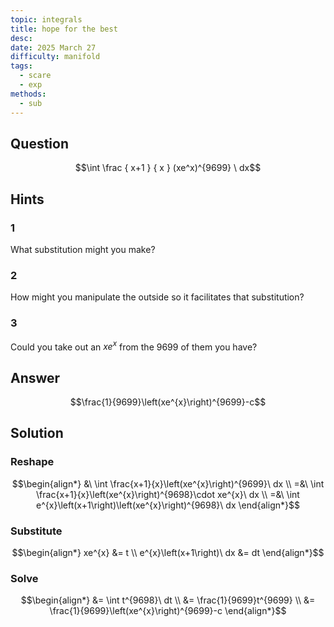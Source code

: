 ```yaml
---
topic: integrals
title: hope for the best
desc: 
date: 2025 March 27
difficulty: manifold
tags:
  - scare
  - exp
methods:
  - sub
---
```



## Question
```math
\int
  \frac
    { x+1 }
    { x }
  (xe^x)^{9699}
\ dx
```


## Hints

### 1
What substitution might you make?

### 2
How might you manipulate the outside so it facilitates that substitution?

### 3
Could you take out an $xe^x$ from the $9699$ of them you have?


## Answer
```math
\frac{1}{9699}\left(xe^{x}\right)^{9699}-c
```


## Solution

### Reshape
```math
\begin{align*}
  &\ \int \frac{x+1}{x}\left(xe^{x}\right)^{9699}\ dx
  \\ =&\ \int \frac{x+1}{x}\left(xe^{x}\right)^{9698}\cdot xe^{x}\ dx
  \\ =&\ \int e^{x}\left(x+1\right)\left(xe^{x}\right)^{9698}\ dx
\end{align*}
```

### Substitute
```math
\begin{align*}
  xe^{x} &= t
  \\ e^{x}\left(x+1\right)\ dx &= dt
\end{align*}
```

### Solve
```math
\begin{align*}
  &= \int t^{9698}\ dt
  \\ &= \frac{1}{9699}t^{9699}
  \\ &= \frac{1}{9699}\left(xe^{x}\right)^{9699}-c
\end{align*}
```
